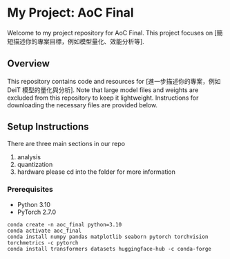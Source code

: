 # My Project: AoC Final

Welcome to my project repository for AoC Final. This project focuses on [簡短描述你的專案目標，例如模型量化、效能分析等].

## Overview

This repository contains code and resources for [進一步描述你的專案，例如 DeiT 模型的量化與分析]. Note that large model files and weights are excluded from this repository to keep it lightweight. Instructions for downloading the necessary files are provided below.

## Setup Instructions
There are three main sections in our repo
1. analysis
2. quantization
3. hardware
please cd into the folder for more information

### Prerequisites
- Python 3.10
- PyTorch 2.7.0 

```
conda create -n aoc_final python=3.10
conda activate aoc_final
conda install numpy pandas matplotlib seaborn pytorch torchvision torchmetrics -c pytorch
conda install transformers datasets huggingface-hub -c conda-forge
```



